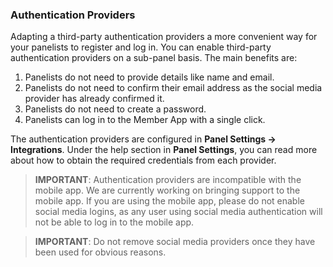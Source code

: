 ### Authentication Providers
Adapting a third-party authentication providers a more convenient way for your panelists to register and log in. You can enable third-party authentication providers on a sub-panel basis. The main benefits are:

1) Panelists do not need to provide details like name and email.
2) Panelists do not need to confirm their email address as the social media provider has already confirmed it.
3) Panelists do not need to create a password.
4) Panelists can log in to the Member App with a single click.

The authentication providers are configured in **Panel Settings -> Integrations**. Under the help section in **Panel Settings**, you can read more about how to obtain the required credentials from each provider.

> **IMPORTANT**: Authentication providers are incompatible with the mobile app. We are currently working on bringing support to the mobile app. If you are using the mobile app, please do not enable social media logins, as any user using social media authentication will not be able to log in to the mobile app.

> **IMPORTANT**: Do not remove social media providers once they have been used for obvious reasons.
